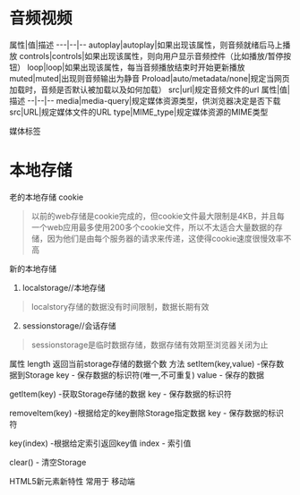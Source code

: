 # 音频视频  
<audio>
    <source>
</audio>
属性|值|描述
---|--|--
autoplay|autoplay|如果出现该属性，则音频就绪后马上播放
controls|controls|如果出现该属性，则向用户显示音频控件（比如播放/暂停按钮）
loop|loop|如果出现该属性，每当音频播放结束时开始更新播放
muted|muted|出现则音频输出为静音
Proload|auto/metadata/none|规定当网页加载时，音频是否默认被加载以及如何加载）
src|url|规定音频文件的url

<source>
属性|值|描述
--|--|--
media|media-query|规定媒体资源类型，供浏览器决定是否下载
src|URL|规定媒体文件的URL
type|MIME_type|规定媒体资源的MIME类型

媒体标签
<embed>
<object>

# 本地存储
老的本地存储 cookie
> 以前的web存储是cookie完成的，但cookie文件最大限制是4KB，并且每一个web应用最多使用200多个cookie文件，所以不太适合大量数据的存储，因为他们是由每个服务器的请求来传递，这使得cookie速度很慢效率不高

新的本地存储
1. localstorage//本地存储
> localstory存储的数据没有时间限制，数据长期有效

2. sessionstorage//会话存储
> sessionstorage是临时数据存储，数据存储有效期至浏览器关闭为止

属性
length 返回当前storage存储的数据个数
方法
setItem(key,value)   -保存数据到Storage
    key - 保存数据的标识符(唯一,不可重复)
    value - 保存的数据

getItem(key)     -获取Storage存储的数据
    key - 保存数据的标识符

removeItem(key)     -根据给定的key删除Storage指定数据
    key - 保存数据的标识符

key(index)    -根据给定索引返回key值
    index - 索引值

clear()      - 清空Storage

HTML5新元素新特性 常用于 移动端


